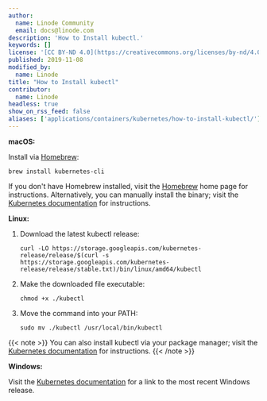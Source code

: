```yaml
---
author:
  name: Linode Community
  email: docs@linode.com
description: 'How to Install kubectl.'
keywords: []
license: '[CC BY-ND 4.0](https://creativecommons.org/licenses/by-nd/4.0)'
published: 2019-11-08
modified_by:
  name: Linode
title: "How to Install kubectl"
contributor:
  name: Linode
headless: true
show_on_rss_feed: false
aliases: ['applications/containers/kubernetes/how-to-install-kubectl/']
---
```


**macOS:**

Install via [Homebrew](https://brew.sh):

    brew install kubernetes-cli

If you don't have Homebrew installed, visit the [Homebrew](https://brew.sh) home page for instructions. Alternatively, you can manually install the binary; visit the [Kubernetes documentation](https://kubernetes.io/docs/tasks/tools/install-kubectl/#install-kubectl-on-macos) for instructions.


**Linux:**

1.  Download the latest kubectl release:

        curl -LO https://storage.googleapis.com/kubernetes-release/release/$(curl -s https://storage.googleapis.com/kubernetes-release/release/stable.txt)/bin/linux/amd64/kubectl

1.  Make the downloaded file executable:

        chmod +x ./kubectl

1.  Move the command into your PATH:

        sudo mv ./kubectl /usr/local/bin/kubectl

{{< note >}}
You can also install kubectl via your package manager; visit the [Kubernetes documentation](https://kubernetes.io/docs/tasks/tools/install-kubectl/#install-kubectl-on-linux) for instructions.
{{< /note >}}

**Windows:**

Visit the [Kubernetes documentation](https://kubernetes.io/docs/tasks/tools/install-kubectl/#install-kubectl-on-windows) for a link to the most recent Windows release.
